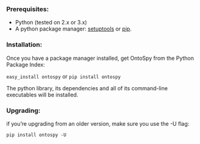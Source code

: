 ### Prerequisites:
- Python (tested on 2.x or 3.x)
- A python package manager: [setuptools](https://pypi.python.org/pypi/setuptools) or [pip](https://pip.pypa.io/en/stable/installing/).


### Installation:

Once you have a package manager installed, get OntoSpy from the Python Package Index:

```easy_install ontospy``` or ```pip install ontospy```

The python library, its dependencies and all of its command-line executables will be installed.

### Upgrading:
if you’re upgrading from an older version, make sure you use the -U flag:
```
pip install ontospy -U
```
